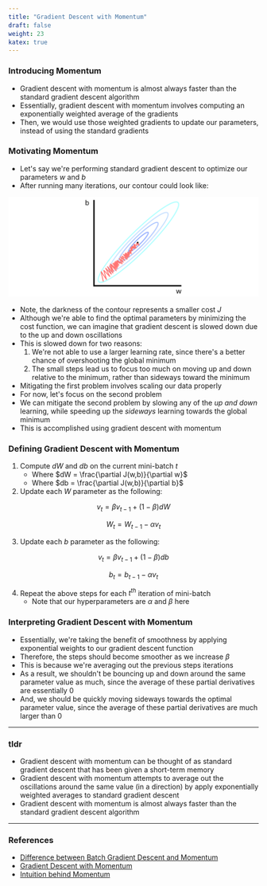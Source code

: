 ```yaml
---
title: "Gradient Descent with Momentum"
draft: false
weight: 23
katex: true
---
```


### Introducing Momentum
- Gradient descent with momentum is almost always faster than the standard gradient descent algorithm
- Essentially, gradient descent with momentum involves computing an exponentially weighted average of the gradients
- Then, we would use those weighted gradients to update our parameters, instead of using the standard gradients

### Motivating Momentum
- Let's say we're performing standard gradient descent to optimize our parameters $w$ and $b$
- After running many iterations, our contour could look like:

![contourmomentum](../../../img/unnormalized_contour.svg)

- Note, the darkness of the contour represents a smaller cost $J$
- Although we're able to find the optimal parameters by minimizing the cost function, we can imagine that gradient descent is slowed down due to the up and down oscillations 
- This is slowed down for two reasons:
	1. We're not able to use a larger learning rate, since there's a better chance of overshooting the global minimum
	2. The small steps lead us to focus too much on moving up and down relative to the minimum, rather than sideways toward the minimum
- Mitigating the first problem involves scaling our data properly
- For now, let's focus on the second problem
- We can mitigate the second problem by slowing any of the *up and down* learning, while speeding up the *sideways* learning towards the global minimum
- This is accomplished using gradient descent with momentum

### Defining Gradient Descent with Momentum
1. Compute $dW$ and $db$ on the current mini-batch $t$
	- Where $dW = \frac{\partial J(w,b)}{\partial w}$
	- Where $db = \frac{\partial J(w,b)}{\partial b}$
2. Update each $W$ parameter as the following:

$$
v_{t} = \beta v_{t-1} + (1-\beta)dW
$$

$$
W_{t} = W_{t-1} - \alpha v_{t}
$$

3. Update each $b$ parameter as the following:

$$
v_{t} = \beta v_{t-1} + (1-\beta)db
$$

$$
b_{t} = b_{t-1} - \alpha v_{t}
$$

4. Repeat the above steps for each $t^{th}$ iteration of mini-batch
	- Note that our hyperparameters are $\alpha$ and $\beta$ here

### Interpreting Gradient Descent with Momentum
- Essentially, we're taking the benefit of smoothness by applying exponential weights to our gradient descent function
- Therefore, the steps should become smoother as we increase $\beta$
- This is because we're averaging out the previous steps iterations
- As a result, we shouldn't be bouncing up and down around the same parameter value as much, since the average of these partial derivatives are essentially $0$
- And, we should be quickly moving sideways towards the optimal parameter value, since the average of these partial derivatives are much larger than $0$

---

### tldr
- Gradient descent with momentum can be thought of as standard gradient descent that has been given a short-term memory
- Gradient descent with momentum attempts to average out the oscillations around the same value (in a direction) by apply exponentially weighted averages to standard gradient descent
- Gradient descent with momentum is almost always faster than the standard gradient descent algorithm

---

### References
- [Difference between Batch Gradient Descent and Momentum](https://ruder.io/optimizing-gradient-descent/)
- [Gradient Descent with Momentum](https://www.youtube.com/watch?v=k8fTYJPd3_I&list=PLkDaE6sCZn6Hn0vK8co82zjQtt3T2Nkqc&index=20)
- [Intuition behind Momentum](https://distill.pub/2017/momentum/)
